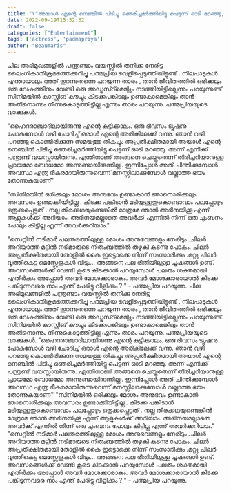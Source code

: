 ```yaml
---
title: "\"അയാൾ എന്റെ നെഞ്ചിൽ പിടിച്ചു ഞെരിച്ചമർത്തിയിട്ടു പെട്ടന്ന് ഓടി മറഞ്ഞു, വല്ലാത്ത ഭയം തോന്നുകയാണ്\""
date: 2022-09-19T15:32:32
draft: false
categories: ["Entertainment"]
tags: ['actress', 'padmapriya']
author: "Beaumaris"
---
```


ചില അഭിമുഖങ്ങളിൽ പന്ത്രണ്ടാം വയസ്സിൽ തനിക്കു നേരിട്ട ലൈംഗികാതിക്രമത്തെക്കുറിച്ചു പത്മപ്രിയ വെളിപ്പെടുത്തിയിട്ടുണ്ട് . നിലപാടുകൾ എന്തായാലും അത് തുറന്നുതന്നെ പറയുന്ന താരം , താൻ ജീവിതത്തിൽ ഒരിക്കലും ഒരു വേഷത്തിനും വേണ്ടി ഒരു അഡ്ജസ്റ്മെന്റും നടത്തിയിട്ടില്ലെന്നും പറയുന്നുണ്ട്. സിനിമയിൽ കാസ്റ്റിങ് കൗച്ചും കിടക്കപങ്കിടലും ഉണ്ടാകാമെങ്കിലും താൻ അതിനൊന്നും നീന്നുകൊടുത്തിട്ടില്ല എന്നും താരം പറയുന്നു. പത്മപ്രിയയുടെ വാക്കുകൾ.

"ഹൈദരാബാദിലായിരുന്നു എന്റെ കുട്ടിക്കാലം. ഒരു ദിവസം ട്യൂഷനു പോകുമ്പോൾ വഴി ചോദിച്ച് ഒരാൾ എന്റെ അരികിലേക്ക് വന്നു. ഞാൻ വഴി പറഞ്ഞു കൊണ്ടിരിക്കുന്ന സമയത്തു തികച്ചും അപ്രതീക്ഷിതമായി അയാൾ എന്റെ നെഞ്ചിൽ പിടിച്ചു ഞെരിച്ചമർത്തിയിട്ടു പെട്ടന്ന് ഓടി മറഞ്ഞു. അന്ന് എനിക്ക് പന്ത്രണ്ട് വയസ്സായിരുന്നു. എന്തിനാണ് അങ്ങനെ ചെയ്തതെന്ന് തിരിച്ചറിയാനുള്ള പ്രായമോ ബോധമോ അന്നുണ്ടായിരുന്നില്ല . ഇന്നിപ്പോൾ അത് ചിന്തിക്കുമ്പോൾ അവസ്ഥ എത്ര ഭീകരമായിരുന്നുവെന്ന് മനസ്സിലാക്കുമ്പോൾ വല്ലാത്ത ഭയം തോന്നുകയാണ്"

"സിനിമയിൽ ഒരിക്കലും മോശം അനുഭവം ഉണ്ടാകാൻ ഞാനൊരിക്കലും അവസരം ഉണ്ടാക്കിയിട്ടില്ല . കിടക്ക പങ്കിടാൻ മടിയുള്ളതുകൊണ്ടാവാം പലപ്പോഴും ഒതുക്കപ്പെട്ടത് . നല്ല തിരക്കഥയുണ്ടെങ്കിൽ മാത്രമേ ഞാൻ അഭിനയിക്കൂ എന്ന് ആളുകൾക്ക് അറിയാം. അഭിനയമല്ലാതെ അവർക്ക് എന്നിൽ നിന്ന് ഒരു ചുംബനം പോലും കിട്ടില്ല എന്ന് അവർക്കറിയാം."

"സെറ്റിൽ നടിമാർ പലതരത്തിലുള്ള മോശം അനുഭവങ്ങളും നേരിടും .ചിലർ അറിയാത്ത മട്ടിൽ നടിമാരുടെ നിതംബത്തിൽ തഴുകി കടന്നു പോകും. ചിലർ അപ്രതീക്ഷിതമായി തോളിൽ കൈ ഇട്ടൊക്കെ നിന്ന് സംസാരിക്കും .മറ്റു ചിലർ വൃത്തികെട്ട മെസ്സേജുകൾ വിടും... അങ്ങനെ പല രീതിയിലുള്ള ചൂഷങ്ങൾ ഉണ്ട്. അവസരങ്ങൾക്ക് വേണ്ടി കൂടെ കിടക്കാൻ പറയുമ്പോൾ പലരും ശക്തമായി എതിർക്കും അപ്പോൾ അവർ മോശക്കാരാകും. അവർ മോശക്കാരായാൽ കിടക്ക പങ്കിടുന്നവരെ നാം എന്ത് പേരിട്ടു വിളിക്കും ? " - പത്മപ്രിയ പറയുന്നു.
ചില അഭിമുഖങ്ങളിൽ പന്ത്രണ്ടാം വയസ്സിൽ തനിക്കു നേരിട്ട ലൈംഗികാതിക്രമത്തെക്കുറിച്ചു പത്മപ്രിയ വെളിപ്പെടുത്തിയിട്ടുണ്ട് . നിലപാടുകൾ എന്തായാലും അത് തുറന്നുതന്നെ പറയുന്ന താരം , താൻ ജീവിതത്തിൽ ഒരിക്കലും ഒരു വേഷത്തിനും വേണ്ടി ഒരു അഡ്ജസ്റ്മെന്റും നടത്തിയിട്ടില്ലെന്നും പറയുന്നുണ്ട്. സിനിമയിൽ കാസ്റ്റിങ് കൗച്ചും കിടക്കപങ്കിടലും ഉണ്ടാകാമെങ്കിലും താൻ അതിനൊന്നും നീന്നുകൊടുത്തിട്ടില്ല എന്നും താരം പറയുന്നു. പത്മപ്രിയയുടെ വാക്കുകൾ. "ഹൈദരാബാദിലായിരുന്നു എന്റെ കുട്ടിക്കാലം. ഒരു ദിവസം ട്യൂഷനു പോകുമ്പോൾ വഴി ചോദിച്ച് ഒരാൾ എന്റെ അരികിലേക്ക് വന്നു. ഞാൻ വഴി പറഞ്ഞു കൊണ്ടിരിക്കുന്ന സമയത്തു തികച്ചും അപ്രതീക്ഷിതമായി അയാൾ എന്റെ നെഞ്ചിൽ പിടിച്ചു ഞെരിച്ചമർത്തിയിട്ടു പെട്ടന്ന് ഓടി മറഞ്ഞു. അന്ന് എനിക്ക് പന്ത്രണ്ട് വയസ്സായിരുന്നു. എന്തിനാണ് അങ്ങനെ ചെയ്തതെന്ന് തിരിച്ചറിയാനുള്ള പ്രായമോ ബോധമോ അന്നുണ്ടായിരുന്നില്ല . ഇന്നിപ്പോൾ അത് ചിന്തിക്കുമ്പോൾ അവസ്ഥ എത്ര ഭീകരമായിരുന്നുവെന്ന് മനസ്സിലാക്കുമ്പോൾ വല്ലാത്ത ഭയം തോന്നുകയാണ്" "സിനിമയിൽ ഒരിക്കലും മോശം അനുഭവം ഉണ്ടാകാൻ ഞാനൊരിക്കലും അവസരം ഉണ്ടാക്കിയിട്ടില്ല . കിടക്ക പങ്കിടാൻ മടിയുള്ളതുകൊണ്ടാവാം പലപ്പോഴും ഒതുക്കപ്പെട്ടത് . നല്ല തിരക്കഥയുണ്ടെങ്കിൽ മാത്രമേ ഞാൻ അഭിനയിക്കൂ എന്ന് ആളുകൾക്ക് അറിയാം. അഭിനയമല്ലാതെ അവർക്ക് എന്നിൽ നിന്ന് ഒരു ചുംബനം പോലും കിട്ടില്ല എന്ന് അവർക്കറിയാം." "സെറ്റിൽ നടിമാർ പലതരത്തിലുള്ള മോശം അനുഭവങ്ങളും നേരിടും .ചിലർ അറിയാത്ത മട്ടിൽ നടിമാരുടെ നിതംബത്തിൽ തഴുകി കടന്നു പോകും. ചിലർ അപ്രതീക്ഷിതമായി തോളിൽ കൈ ഇട്ടൊക്കെ നിന്ന് സംസാരിക്കും .മറ്റു ചിലർ വൃത്തികെട്ട മെസ്സേജുകൾ വിടും... അങ്ങനെ പല രീതിയിലുള്ള ചൂഷങ്ങൾ ഉണ്ട്. അവസരങ്ങൾക്ക് വേണ്ടി കൂടെ കിടക്കാൻ പറയുമ്പോൾ പലരും ശക്തമായി എതിർക്കും അപ്പോൾ അവർ മോശക്കാരാകും. അവർ മോശക്കാരായാൽ കിടക്ക പങ്കിടുന്നവരെ നാം എന്ത് പേരിട്ടു വിളിക്കും ? " - പത്മപ്രിയ പറയുന്നു.
